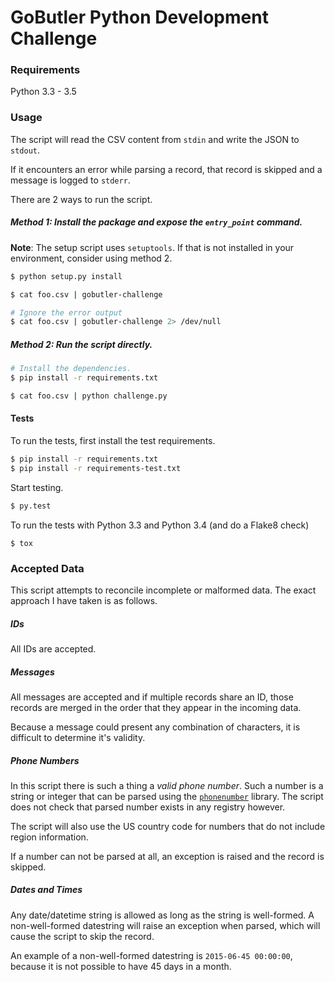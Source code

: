 # GoButler Python Development Challenge

### Requirements

Python 3.3 - 3.5

### Usage

The script will read the CSV content from `stdin` and write the JSON to `stdout`. 

If it encounters an error while parsing a record, that record is skipped and a message is logged to `stderr`.

There are 2 ways to run the script.

#####  Method 1: Install the package and expose the `entry_point` command.

**Note**: The setup script uses `setuptools`. If that is not installed in your environment, consider using method 2.

```sh
$ python setup.py install

$ cat foo.csv | gobutler-challenge

# Ignore the error output
$ cat foo.csv | gobutler-challenge 2> /dev/null
```

##### Method 2: Run the script directly.

```sh
# Install the dependencies.
$ pip install -r requirements.txt

$ cat foo.csv | python challenge.py
```

#### Tests

To run the tests, first install the test requirements.
```sh
$ pip install -r requirements.txt
$ pip install -r requirements-test.txt
```

Start testing.
```sh
$ py.test
```

To run the tests with Python 3.3 and Python 3.4 (and do a Flake8 check)
```
$ tox
```

### Accepted Data

This script attempts to reconcile incomplete or malformed data. The exact approach I have taken is as follows.

##### IDs

All IDs are accepted.

##### Messages

All messages are accepted and if multiple records share an ID, those records are merged in the order that they appear in the incoming data. 

Because a message could present any combination of characters, it is difficult to determine it's validity.

##### Phone Numbers

In this script there is such a thing a _valid phone number_. Such a number is a string or integer that can be parsed using the [`phonenumber`](https://github.com/daviddrysdale/python-phonenumbers) library. The script does not check that parsed number exists in any registry however.

The script will also use the US country code for numbers that do not include region information.

If a number can not be parsed at all, an exception is raised and the record is skipped.

##### Dates and Times

Any date/datetime string is allowed as long as the string is well-formed. A non-well-formed datestring will raise an exception when parsed, which will cause the script to skip the record.

An example of a non-well-formed datestring is `2015-06-45 00:00:00`, because it is not possible to have 45 days in a month.
